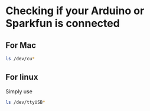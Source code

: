 # Checking if your Arduino or Sparkfun is connected

## For Mac
```bash
ls /dev/cu*
```

## For linux
Simply use
```bash
ls /dev/ttyUSB*
```